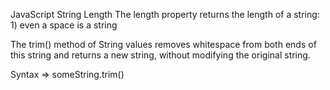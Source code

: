 JavaScript String Length
The length property returns the length of a string:
    1) even a space is a string


The trim() method of String values removes whitespace from both ends of this string and returns a new string, without modifying the original string.

Syntax => someString.trim()

